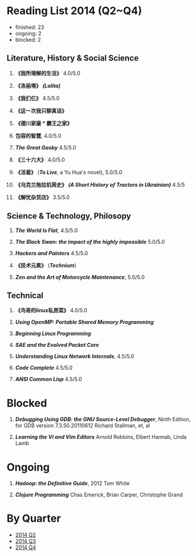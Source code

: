 Reading List 2014 (Q2~Q4)
========================

* finished: 23
* ongoing: 2
* blocked: 2

## Literature, History & Social Science
1. **《我所理解的生活》** 4.0/5.0

1. **《洛丽塔》** ***(Lolita)***

1. **《我们仨》** 4.5/5.0

1. **《这一次我只聊真话》**

1. **《德川家康 * 霸王之家》**

1. **包容的智慧**, 4.0/5.0

1. ***The Great Gasby*** 4.5/5.0

1. **《三十六大》** 4.0/5.0

1. **《活着》** (***To Live***, a Yu Hua's novel), 5.0/5.0

1. **《乌克兰拖拉机简史》** ***(A Short History of Tractors in Ukrainian)*** 4.5/5

1. **《解忧杂货店》** 3.5/5.0

## Science & Technology, Philosopy
1. ***The World Is Flat***, 4.5/5.0

1. ***The Black Swan: the impact of the highly impossible*** 5.0/5.0

1. ***Hackers and Painters*** 4.5/5.0

1. **《技术元素》** (***Technium***)

1. ***Zen and the Art of Motorcycle Maintenance***, 5.0/5.0

## Technical
1. **《鸟哥的linux私房菜》** 4.0/5.0

1. ***Using OpenMP: Portable Shared Memory Programming***

1. ***Beginning Linux Programming***

1. ***SAE and the Evolved Packet Core***

1. ***Understanding Linux Network Internals***, 4.5/5.0

1. ***Code Complete*** 4.5/5.0

1. ***ANSI Common Lisp*** 4.5/5.0

# Blocked
1. ***Debugging Using GDB: the GNU Source-Level Debugger***, Ninth Edition, for GDB version 7.3.50.20110612 Richard Stallman, et, al

1. ***Learning the Vi and Vim Editors*** Arnold Robbins, Elbert Hannab, Linda Lamb

# Ongoing
1. ***Hadoop: the Definitive Guide***, 2012 Tom White

1. ***Clojure Programming*** Chas Emerick, Brian Carper, Christophe Grand

# By Quarter
- [2014 Q2](2014_Q2.md)
- [2014 Q3](2014_Q3.md)
- [2014 Q4](2014_Q4.md)

